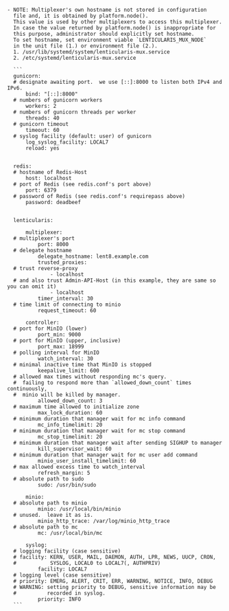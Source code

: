 
    - NOTE: Multiplexer's own hostname is not stored in configuration
      file and, it is obtained by platform.node().
      This value is used by other multiplexers to access this multiplexer.
      In case the value returned by platform.node() is inappropriate for
      this purpose, administrator should explicitly set hostname.
      To set hostname, set environment viable `LENTICULARIS_MUX_NODE`
      in the unit file (1.) or environment file (2.).
      1. /usr/lib/systemd/system/lenticularis-mux.service
      2. /etc/systemd/lenticularis-mux.service

      ```
      gunicorn:
      # designate awaiting port.  we use [::]:8000 to listen both IPv4 and IPv6.
          bind: "[::]:8000"
      # numbers of gunicorn workers
          workers: 2
      # numbers of gunicorn threads per worker
          threads: 40
      # gunicorn timeout
          timeout: 60
      # syslog facility (default: user) of gunicorn
          log_syslog_facility: LOCAL7
          reload: yes


      redis:
      # hostname of Redis-Host
          host: localhost
      # port of Redis (see redis.conf's port above)
          port: 6379
      # password of Redis (see redis.conf's requirepass above)
          password: deadbeef


      lenticularis:

          multiplexer:
      # multiplexer's port
              port: 8000
      # delegate hostname
              delegate_hostname: lent8.example.com
              trusted_proxies:
      # trust reverse-proxy
                  - localhost
      # and also trust Admin-API-Host (in this example, they are same so you can omit it)
                  - localhost
              timer_interval: 30
      # time limit of connecting to minio
              request_timeout: 60

          controller:
      # port for MinIO (lower)
              port_min: 9000
      # port for MinIO (upper, inclusive)
              port_max: 18999
      # polling interval for MinIO
              watch_interval: 30
      # minimal inactive time that MinIO is stopped
              keepalive_limit: 600
      # allowed max times without responding mc's query.
      #  failing to respond more than `allowed_down_count` times continuously,
      #  minio will be killed by manager.
              allowed_down_count: 3
      # maximum time allowed to initialize zone
              max_lock_duration: 60
      # minimum duration that manager wait for mc info command
              mc_info_timelimit: 20
      # minimum duration that manager wait for mc stop command
              mc_stop_timelimit: 20
      # minimum duration that manager wait after sending SIGHUP to manager
              kill_supervisor_wait: 60
      # minimum duration that manager wait for mc user add command
              minio_user_install_timelimit: 60
      # max allowed excess time to watch_interval
              refresh_margin: 5
      # absolute path to sudo
              sudo: /usr/bin/sudo

          minio:
      # absolute path to minio
              minio: /usr/local/bin/minio
      # unused.  leave it as is.
              minio_http_trace: /var/log/minio_http_trace
      # absolute path to mc
              mc: /usr/local/bin/mc

          syslog:
      # logging facility (case sensitive)
      # facility: KERN, USER, MAIL, DAEMON, AUTH, LPR, NEWS, UUCP, CRON,
      #           SYSLOG, LOCAL0 to LOCAL7(, AUTHPRIV)
              facility: LOCAL7
      # logging level (case sensitive)
      # priority: EMERG, ALERT, CRIT, ERR, WARNING, NOTICE, INFO, DEBUG
      # WARNING: setting priority to DEBUG, sensitive information may be
      #          recorded in syslog.
              priority: INFO
      ```
